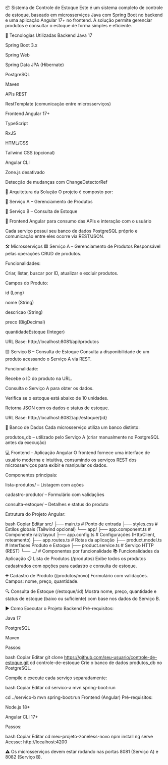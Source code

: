 📦 Sistema de Controle de Estoque
Este é um sistema completo de controle de estoque, baseado em microsserviços Java com Spring Boot no backend e uma aplicação Angular 17+ no frontend. A solução permite gerenciar produtos e consultar o estoque de forma simples e eficiente.

🚀 Tecnologias Utilizadas
Backend
Java 17

Spring Boot 3.x

Spring Web

Spring Data JPA (Hibernate)

PostgreSQL

Maven

APIs REST

RestTemplate (comunicação entre microsserviços)

Frontend
Angular 17+

TypeScript

RxJS

HTML/CSS

Tailwind CSS (opcional)

Angular CLI

Zone.js desativado

Detecção de mudanças com ChangeDetectorRef

🧩 Arquitetura da Solução
O projeto é composto por:

🔹 Serviço A – Gerenciamento de Produtos

🔹 Serviço B – Consulta de Estoque

🔹 Frontend Angular para consumo das APIs e interação com o usuário

Cada serviço possui seu banco de dados PostgreSQL próprio e comunicação entre eles ocorre via REST/JSON.

🛠️ Microsserviços
🟦 Serviço A – Gerenciamento de Produtos
Responsável pelas operações CRUD de produtos.

Funcionalidades:

Criar, listar, buscar por ID, atualizar e excluir produtos.

Campos do Produto:

id (Long)

nome (String)

descricao (String)

preco (BigDecimal)

quantidadeEstoque (Integer)

URL Base: http://localhost:8081/api/produtos

🟨 Serviço B – Consulta de Estoque
Consulta a disponibilidade de um produto acessando o Serviço A via REST.

Funcionalidade:

Recebe o ID do produto na URL.

Consulta o Serviço A para obter os dados.

Verifica se o estoque está abaixo de 10 unidades.

Retorna JSON com os dados e status de estoque.

URL Base: http://localhost:8082/api/estoque/{id}

🧱 Banco de Dados
Cada microsserviço utiliza um banco distinto:

produtos_db – utilizado pelo Serviço A
(criar manualmente no PostgreSQL antes da execução)

💻 Frontend – Aplicação Angular
O frontend fornece uma interface de usuário moderna e intuitiva, consumindo os serviços REST dos microsserviços para exibir e manipular os dados.

Componentes principais:

lista-produtos/ – Listagem com ações

cadastro-produto/ – Formulário com validações

consulta-estoque/ – Detalhes e status do produto

Estrutura do Projeto Angular:

bash
Copiar
Editar
src/
├── main.ts                  # Ponto de entrada
├── styles.css               # Estilos globais (Tailwind opcional)
└── app/
    ├── app.component.ts     # Componente raiz/layout
    ├── app.config.ts        # Configurações (HttpClient, roteamento)
    ├── app.routes.ts        # Rotas da aplicação
    ├── product.model.ts     # Interfaces Produto e Estoque
    ├── product.service.ts   # Serviço HTTP (REST)
    └── .../                 # Componentes por funcionalidade
📚 Funcionalidades da Aplicação
📋 Lista de Produtos (/produtos)
Exibe todos os produtos cadastrados com opções para cadastro e consulta de estoque.

➕ Cadastro de Produto (/produtos/novo)
Formulário com validações. Campos: nome, preço, quantidade.

🔍 Consulta de Estoque (/estoque/:id)
Mostra nome, preço, quantidade e status de estoque (baixo ou suficiente) com base nos dados do Serviço B.

▶️ Como Executar o Projeto
Backend
Pré-requisitos:

Java 17

PostgreSQL

Maven

Passos:

bash
Copiar
Editar
git clone https://github.com/seu-usuario/controle-de-estoque.git
cd controle-de-estoque
Crie o banco de dados produtos_db no PostgreSQL.

Compile e execute cada serviço separadamente:

bash
Copiar
Editar
cd servico-a
mvn spring-boot:run

cd ../servico-b
mvn spring-boot:run
Frontend (Angular)
Pré-requisitos:

Node.js 18+

Angular CLI 17+

Passos:

bash
Copiar
Editar
cd meu-projeto-zoneless-novo
npm install
ng serve
Acesse: http://localhost:4200

⚠️ Os microsserviços devem estar rodando nas portas 8081 (Serviço A) e 8082 (Serviço B).

